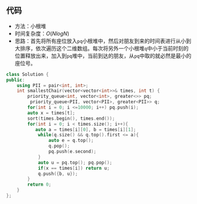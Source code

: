 ## 代码

-   方法：小根堆
-   时间复杂度：$O(NlogN)$
-   思路：首先将所有座位放入`pq`小根堆中，然后对朋友到来的时间表进行从小到大排序，依次遍历这个二维数组。每次将另外一个小根堆`q`中小于当前时刻的位置释放出来，加入到`pq`堆中，当前到达的朋友，从`pq`中取的就必然是最小的座位号。

```cpp
class Solution {
public:
    using PII = pair<int, int>;
    int smallestChair(vector<vector<int>>& times, int t) {
        priority_queue<int, vector<int>, greater<>> pq;
         priority_queue<PII, vector<PII>, greater<PII>> q;
        for(int i = 0; i <=10000; i++) pq.push(i);
        auto x = times[t];
        sort(times.begin(), times.end());
        for(int i = 0; i < times.size(); i++){
           auto a = times[i][0], b = times[i][1];
            while(q.size() && q.top().first <= a){
                auto e = q.top();
                q.pop();
                pq.push(e.second);
            }
            auto u = pq.top(); pq.pop();
            if(x == times[i]) return u;
            q.push({b, u});
        }
        return 0;
    }
};
```

